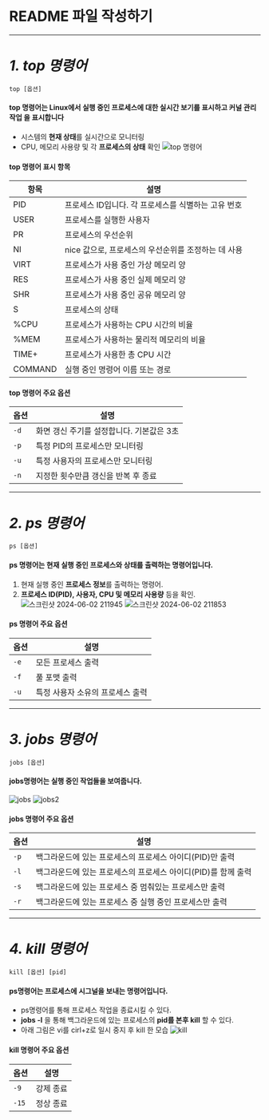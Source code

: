 # README 파일 작성하기
---
# _1. top 명령어_
```
top [옵션]
```
#### top 명령어는 Linux에서 실행 중인 프로세스에 대한 실시간 보기를 표시하고 커널 관리 작업 을 표시합니다
- 시스템의 **현재 상태**를 실시간으로 모니터링
- CPU, 메모리 사용량 및 각 **프로세스의 상태** 확인
 ![top 명령어](https://github.com/baejongto/20202525BaeJongOk/assets/170800055/034cadb9-736f-492a-b1d5-d0f08a8bf037)
#### top 명령어 표시 항목
| 항목     | 설명 |
|----------|------|
| PID      | 프로세스 ID입니다. 각 프로세스를 식별하는 고유 번호 |
| USER     | 프로세스를 실행한 사용자 |
| PR       | 프로세스의 우선순위 |
| NI       | nice 값으로, 프로세스의 우선순위를 조정하는 데 사용 |
| VIRT     | 프로세스가 사용 중인 가상 메모리 양 |
| RES      | 프로세스가 사용 중인 실제 메모리 양 |
| SHR      | 프로세스가 사용 중인 공유 메모리 양 |
| S        | 프로세스의 상태 |
| %CPU     | 프로세스가 사용하는 CPU 시간의 비율 |
| %MEM     | 프로세스가 사용하는 물리적 메모리의 비율 |
| TIME+    | 프로세스가 사용한 총 CPU 시간 |
| COMMAND  | 실행 중인 명령어 이름 또는 경로 |

#### top 명령어 주요 옵션
| 옵션 | 설명 |
|------|------|
| `-d` | 화면 갱신 주기를 설정합니다. 기본값은 3초 |
| `-p` | 특정 PID의 프로세스만 모니터링 |
| `-u` | 특정 사용자의 프로세스만 모니터링 |
| `-n` | 지정한 횟수만큼 갱신을 반복 후 종료 |


---
# _2. ps 명령어_
```
ps [옵션]
```
#### ps 명령어는 현재 실행 중인 프로세스와 상태를 출력하는 명령어입니다.
1. 현재 실행 중인 **프로세스 정보**를 출력하는 명령어.
2. **프로세스 ID(PID), 사용자, CPU 및 메모리 사용량** 등을 확인.
![스크린샷 2024-06-02 211945](https://github.com/baejongto/20202525BaeJongOk/assets/170800055/7a31fe05-051b-49a8-ba30-ddfc12fe1287)
![스크린샷 2024-06-02 211853](https://github.com/baejongto/20202525BaeJongOk/assets/170800055/dc70d1ff-97c6-4430-be07-7402ebb9df30)
#### ps 명령어 주요 옵션
| 옵션 | 설명 |
|------|------|
| `-e` | 모든 프로세스 출력 |
| `-f` | 풀 포맷 출력 |
| `-u` | 특정 사용자 소유의 프로세스 출력 |
---
# _3. jobs 명령어_
```
jobs [옵션]
```
#### jobs명령어는 실행 중인 작업들을 보여줍니다.
![jobs](https://github.com/baejongto/20202525BaeJongOk/assets/170800055/9ee36319-7d5a-459b-95fc-5262a2b82504)
![jobs2](https://github.com/baejongto/20202525BaeJongOk/assets/170800055/bea44572-650a-4378-951e-a1b371ddee9b)

#### jobs 명령어 주요 옵션

| 옵션 | 설명 |
|------|------|
| `-p` | 백그라운드에 있는 프로세스의 프로세스 아이디(PID)만 출력 |
| `-l` | 백그라운드에 있는 프로세스의 프로세스 아이디(PID)를 함께 출력 |
| `-s` | 백그라운드에 있는 프로세스 중 멈춰있는 프로세스만 출력 |
| `-r` | 백그라운드에 있는 프로세스 중 실행 중인 프로세스만 출력 |

---
# _4. kill 명령어_
```
kill [옵션] [pid]
```
#### ps명령어는 프로세스에 시그널을 보내는 명령어입니다.
- ps명령어를 통해 프로세스 작업을 종료시킬 수 있다.
- **jobs -l** 을 통해 백그라운드에 있는 프로세스의 **pid를 본후 kill** 할 수 있다.
- 아래 그림은 vi를 cirl+z로 일시 중지 후 kill 한 모습
![kill](https://github.com/baejongto/20202525BaeJongOk/assets/170800055/882f694e-6641-4bab-b7f9-6fe7e7c247fd)
#### kill 명령어 주요 옵션
| 옵션 | 설명 |
|------|------|
| `-9`  | 강제 종료 |
| `-15` | 정상 종료 |
